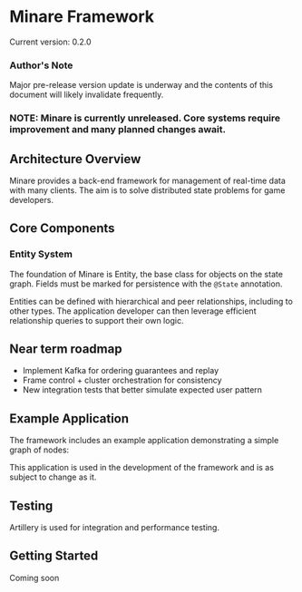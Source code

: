 # Minare Framework
Current version: 0.2.0

### Author's Note
Major pre-release version update is underway and the contents of this document will likely invalidate frequently.

### **NOTE: Minare is currently unreleased. Core systems require improvement and many planned changes await.**

## Architecture Overview

Minare provides a back-end framework for management of real-time data with many clients. The aim is to solve distributed state problems for game developers.

## Core Components

### Entity System

The foundation of Minare is Entity, the base class for objects on the state graph. Fields must be marked for persistence with the `@State` annotation. 

Entities can be defined with hierarchical and peer relationships, including to other types. The application developer can then leverage efficient relationship queries to support their own logic. 
 
## Near term roadmap

- Implement Kafka for ordering guarantees and replay
- Frame control + cluster orchestration for consistency
- New integration tests that better simulate expected user pattern

## Example Application

The framework includes an example application demonstrating a simple graph of nodes:

This application is used in the development of the framework and is as subject to change as it.

## Testing

Artillery is used for integration and performance testing.

## Getting Started

Coming soon